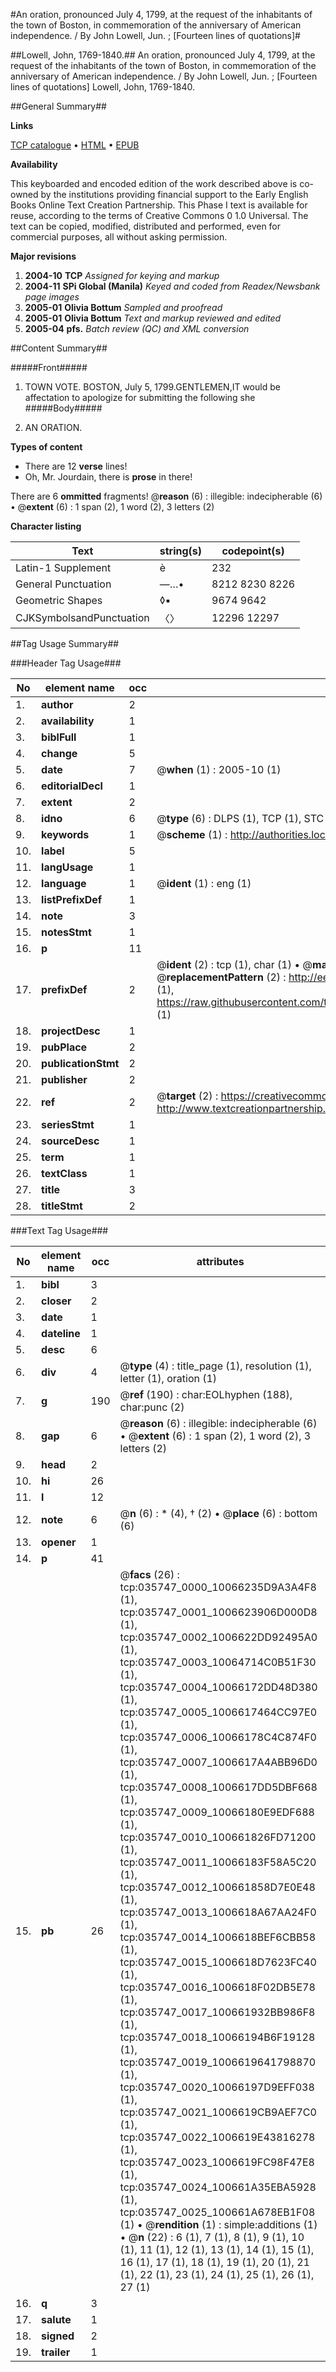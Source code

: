 #An oration, pronounced July 4, 1799, at the request of the inhabitants of the town of Boston, in commemoration of the anniversary of American independence. / By John Lowell, Jun. ; [Fourteen lines of quotations]#

##Lowell, John, 1769-1840.##
An oration, pronounced July 4, 1799, at the request of the inhabitants of the town of Boston, in commemoration of the anniversary of American independence. / By John Lowell, Jun. ; [Fourteen lines of quotations]
Lowell, John, 1769-1840.

##General Summary##

**Links**

[TCP catalogue](http://www.ota.ox.ac.uk/tcp/)  • 
[HTML](http://tei.it.ox.ac.uk/tcp/Texts-HTML/free/N26/N26856.html)  • 
[EPUB](http://tei.it.ox.ac.uk/tcp/Texts-EPUB/free/N26/N26856.epub)

**Availability**

This keyboarded and encoded edition of the
	       work described above is co-owned by the institutions
	       providing financial support to the Early English Books
	       Online Text Creation Partnership. This Phase I text is
	       available for reuse, according to the terms of Creative
	       Commons 0 1.0 Universal. The text can be copied,
	       modified, distributed and performed, even for
	       commercial purposes, all without asking permission.

**Major revisions**

1. __2004-10__ __TCP__ *Assigned for keying and markup*
1. __2004-11__ __SPi Global (Manila)__ *Keyed and coded from Readex/Newsbank page images*
1. __2005-01__ __Olivia Bottum__ *Sampled and proofread*
1. __2005-01__ __Olivia Bottum__ *Text and markup reviewed and edited*
1. __2005-04__ __pfs.__ *Batch review (QC) and XML conversion*

##Content Summary##

#####Front#####

1. TOWN VOTE.
BOSTON,
July 5, 1799.GENTLEMEN,IT would be affectation to apologize for submitting the following she
#####Body#####

1. AN ORATION.

**Types of content**

  * There are 12 **verse** lines!
  * Oh, Mr. Jourdain, there is **prose** in there!

There are 6 **ommitted** fragments! 
 @__reason__ (6) : illegible: indecipherable (6)  •  @__extent__ (6) : 1 span (2), 1 word (2), 3 letters (2)

**Character listing**


|Text|string(s)|codepoint(s)|
|---|---|---|
|Latin-1 Supplement|è|232|
|General Punctuation|—…•|8212 8230 8226|
|Geometric Shapes|◊▪|9674 9642|
|CJKSymbolsandPunctuation|〈〉|12296 12297|

##Tag Usage Summary##

###Header Tag Usage###

|No|element name|occ|attributes|
|---|---|---|---|
|1.|__author__|2||
|2.|__availability__|1||
|3.|__biblFull__|1||
|4.|__change__|5||
|5.|__date__|7| @__when__ (1) : 2005-10 (1)|
|6.|__editorialDecl__|1||
|7.|__extent__|2||
|8.|__idno__|6| @__type__ (6) : DLPS (1), TCP (1), STC (1), NOTIS (1), IMAGE-SET (1), EVANS-CITATION (1)|
|9.|__keywords__|1| @__scheme__ (1) : http://authorities.loc.gov/ (1)|
|10.|__label__|5||
|11.|__langUsage__|1||
|12.|__language__|1| @__ident__ (1) : eng (1)|
|13.|__listPrefixDef__|1||
|14.|__note__|3||
|15.|__notesStmt__|1||
|16.|__p__|11||
|17.|__prefixDef__|2| @__ident__ (2) : tcp (1), char (1)  •  @__matchPattern__ (2) : ([0-9\-]+):([0-9IVX]+) (1), (.+) (1)  •  @__replacementPattern__ (2) : http://eebo.chadwyck.com/downloadtiff?vid=$1&page=$2 (1), https://raw.githubusercontent.com/textcreationpartnership/Texts/master/tcpchars.xml#$1 (1)|
|18.|__projectDesc__|1||
|19.|__pubPlace__|2||
|20.|__publicationStmt__|2||
|21.|__publisher__|2||
|22.|__ref__|2| @__target__ (2) : https://creativecommons.org/publicdomain/zero/1.0/ (1), http://www.textcreationpartnership.org/docs/. (1)|
|23.|__seriesStmt__|1||
|24.|__sourceDesc__|1||
|25.|__term__|1||
|26.|__textClass__|1||
|27.|__title__|3||
|28.|__titleStmt__|2||


###Text Tag Usage###

|No|element name|occ|attributes|
|---|---|---|---|
|1.|__bibl__|3||
|2.|__closer__|2||
|3.|__date__|1||
|4.|__dateline__|1||
|5.|__desc__|6||
|6.|__div__|4| @__type__ (4) : title_page (1), resolution (1), letter (1), oration (1)|
|7.|__g__|190| @__ref__ (190) : char:EOLhyphen (188), char:punc (2)|
|8.|__gap__|6| @__reason__ (6) : illegible: indecipherable (6)  •  @__extent__ (6) : 1 span (2), 1 word (2), 3 letters (2)|
|9.|__head__|2||
|10.|__hi__|26||
|11.|__l__|12||
|12.|__note__|6| @__n__ (6) : * (4), † (2)  •  @__place__ (6) : bottom (6)|
|13.|__opener__|1||
|14.|__p__|41||
|15.|__pb__|26| @__facs__ (26) : tcp:035747_0000_10066235D9A3A4F8 (1), tcp:035747_0001_1006623906D000D8 (1), tcp:035747_0002_1006622DD92495A0 (1), tcp:035747_0003_10064714C0B51F30 (1), tcp:035747_0004_10066172DD48D380 (1), tcp:035747_0005_1006617464CC97E0 (1), tcp:035747_0006_10066178C4C874F0 (1), tcp:035747_0007_1006617A4ABB96D0 (1), tcp:035747_0008_1006617DD5DBF668 (1), tcp:035747_0009_10066180E9EDF688 (1), tcp:035747_0010_100661826FD71200 (1), tcp:035747_0011_10066183F58A5C20 (1), tcp:035747_0012_100661858D7E0E48 (1), tcp:035747_0013_1006618A67AA24F0 (1), tcp:035747_0014_1006618BEF6CBB58 (1), tcp:035747_0015_1006618D7623FC40 (1), tcp:035747_0016_1006618F02DB5E78 (1), tcp:035747_0017_100661932BB986F8 (1), tcp:035747_0018_10066194B6F19128 (1), tcp:035747_0019_1006619641798870 (1), tcp:035747_0020_10066197D9EFF038 (1), tcp:035747_0021_1006619CB9AEF7C0 (1), tcp:035747_0022_1006619E43816278 (1), tcp:035747_0023_1006619FC98F47E8 (1), tcp:035747_0024_100661A35EBA5928 (1), tcp:035747_0025_100661A678EB1F08 (1)  •  @__rendition__ (1) : simple:additions (1)  •  @__n__ (22) : 6 (1), 7 (1), 8 (1), 9 (1), 10 (1), 11 (1), 12 (1), 13 (1), 14 (1), 15 (1), 16 (1), 17 (1), 18 (1), 19 (1), 20 (1), 21 (1), 22 (1), 23 (1), 24 (1), 25 (1), 26 (1), 27 (1)|
|16.|__q__|3||
|17.|__salute__|1||
|18.|__signed__|2||
|19.|__trailer__|1||
